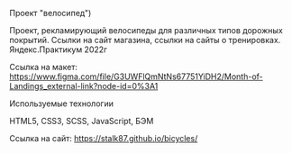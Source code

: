 Проект "велосипед")

Проект, рекламирующий велосипеды для различных типов дорожных покрытий. Ссылки на сайт магазина, ссылки на сайты о тренировках.
Яндекс.Практикум 2022г

Ссылка на макет:
https://www.figma.com/file/G3UWFlQmNtNs67751YiDH2/Month-of-Landings_external-link?node-id=0%3A1

Используемые технологии

HTML5, CSS3, SCSS, JavaScript, БЭМ

Ссылка на сайт:
https://stalk87.github.io/bicycles/